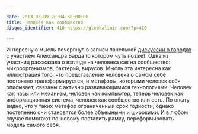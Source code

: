 ```yaml
---

date: 2013-03-09 20:04:58+00:00
title: Человек как сообщество
disqus_identifier: 410 https://glebkalinin.com/?p=410

---
```


Интересную мысль почерпнул в записи панельной [дискуссии о городах](http://vimeo.com/55341987) с участием Александра Барда (о котором чуть позже). Одна из участниц рассказала о взгляде на человека как на сообщество: микроорганизмов, бактерий, вирусов. Мысль эта интересна как иллюстрация того, что представление человека о самом себе постоянно трансформируется, и метафоры, которыми человек себя описывает, связаны с активно развивающимися технологиями. Человек как часы или механизм, человек как компьютер, теперь человек как информационная система, человек как сообщество или сеть. По опыту видно, что у таких метафор ограниченный срок годности, однако постепенно они становятся более объемными и широкими. И в любом случае помогают по-новому поставить рамку, переформировать модель самого себя. 

